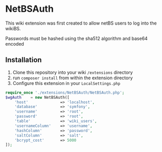 # NetBSAuth
This wiki extension was first created to allow netBS users to log into the wikiBS.

Passwords must be hashed using the sha512 algorithm and base64 encoded
## Installation
1. Clone this repository into your wiki `/extensions` directory
2. run `composer install` from within the extension directory
2. Configure this extension in your `LocalSettings.php`

```php
require_once './extensions/NetBSAuth/NetBSAuth.php';
$wgAuth    = new NetBSAuth([
    'host'              => 'localhost',
    'database'          => 'symfony',
    'username'          => 'root',
    'password'          => 'root',
    'table'             => 'wiki_users',
    'usernameColumn'    => 'username',
    'hashColumn'        => 'password',
    'saltColumn'        => 'salt',
    'bcrypt_cost'       => 5000
]);
```